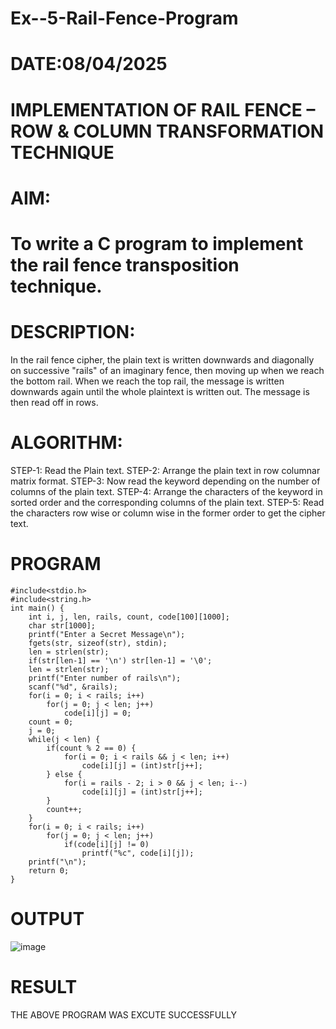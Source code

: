 # Ex--5-Rail-Fence-Program
# DATE:08/04/2025

# IMPLEMENTATION OF RAIL FENCE – ROW & COLUMN TRANSFORMATION TECHNIQUE

# AIM:

# To write a C program to implement the rail fence transposition technique.

# DESCRIPTION:

In the rail fence cipher, the plain text is written downwards and diagonally on successive "rails" of an imaginary fence, then moving up when we reach the bottom rail. When we reach the top rail, the message is written downwards again until the whole plaintext is written out. The message is then read off in rows.

# ALGORITHM:

STEP-1: Read the Plain text.
STEP-2: Arrange the plain text in row columnar matrix format.
STEP-3: Now read the keyword depending on the number of columns of the plain text.
STEP-4: Arrange the characters of the keyword in sorted order and the corresponding columns of the plain text.
STEP-5: Read the characters row wise or column wise in the former order to get the cipher text.

# PROGRAM
```
#include<stdio.h>
#include<string.h>
int main() {
    int i, j, len, rails, count, code[100][1000];
    char str[1000];
    printf("Enter a Secret Message\n");
    fgets(str, sizeof(str), stdin);
    len = strlen(str);
    if(str[len-1] == '\n') str[len-1] = '\0';
    len = strlen(str);
    printf("Enter number of rails\n");
    scanf("%d", &rails);
    for(i = 0; i < rails; i++)
        for(j = 0; j < len; j++)
            code[i][j] = 0;
    count = 0;
    j = 0;
    while(j < len) {
        if(count % 2 == 0) {
            for(i = 0; i < rails && j < len; i++)
                code[i][j] = (int)str[j++];
        } else {
            for(i = rails - 2; i > 0 && j < len; i--)
                code[i][j] = (int)str[j++];
        }
        count++;
    }
    for(i = 0; i < rails; i++)
        for(j = 0; j < len; j++)
            if(code[i][j] != 0)
                printf("%c", code[i][j]);
    printf("\n");
    return 0;
}
```

# OUTPUT
![image](https://github.com/user-attachments/assets/b0bb99e6-5e76-4018-9377-db16054c337c)



# RESULT
THE ABOVE PROGRAM WAS EXCUTE SUCCESSFULLY
